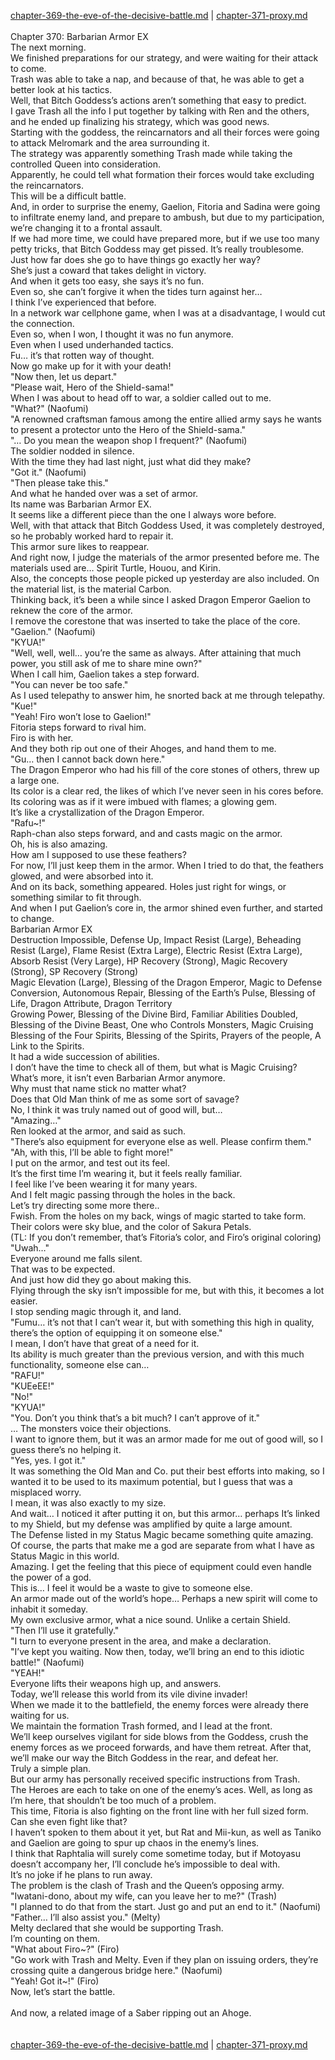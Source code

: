[chapter-369-the-eve-of-the-decisive-battle.md](./chapter-369-the-eve-of-the-decisive-battle.md) | [chapter-371-proxy.md](./chapter-371-proxy.md) <br/>
<br/>
Chapter 370: Barbarian Armor EX<br/>
The next morning.<br/>
We finished preparations for our strategy, and were waiting for their attack to come.<br/>
Trash was able to take a nap, and because of that, he was able to get a better look at his tactics.<br/>
Well, that Bitch Goddess’s actions aren’t something that easy to predict.<br/>
I gave Trash all the info I put together by talking with Ren and the others, and he ended up finalizing his strategy, which was good news.<br/>
Starting with the goddess, the reincarnators and all their forces were going to attack Melromark and the area surrounding it.<br/>
The strategy was apparently something Trash made while taking the controlled Queen into consideration.<br/>
Apparently, he could tell what formation their forces would take excluding the reincarnators.<br/>
This will be a difficult battle.<br/>
And, in order to surprise the enemy, Gaelion, Fitoria and Sadina were going to infiltrate enemy land, and prepare to ambush, but due to my participation, we’re changing it to a frontal assault.<br/>
If we had more time, we could have prepared more, but if we use too many petty tricks, that Bitch Goddess may get pissed. It’s really troublesome.<br/>
Just how far does she go to have things go exactly her way?<br/>
She’s just a coward that takes delight in victory.<br/>
And when it gets too easy, she says it’s no fun.<br/>
Even so, she can’t forgive it when the tides turn against her…<br/>
I think I’ve experienced that before.<br/>
In a network war cellphone game, when I was at a disadvantage, I would cut the connection.<br/>
Even so, when I won, I thought it was no fun anymore.<br/>
Even when I used underhanded tactics.<br/>
Fu… it’s that rotten way of thought.<br/>
Now go make up for it with your death!<br/>
"Now then, let us depart."<br/>
"Please wait, Hero of the Shield-sama!"<br/>
When I was about to head off to war, a soldier called out to me.<br/>
"What?" (Naofumi)<br/>
"A renowned craftsman famous among the entire allied army says he wants to present a protector unto the Hero of the Shield-sama."<br/>
"… Do you mean the weapon shop I frequent?" (Naofumi)<br/>
The soldier nodded in silence.<br/>
With the time they had last night, just what did they make?<br/>
"Got it." (Naofumi)<br/>
"Then please take this."<br/>
And what he handed over was a set of armor.<br/>
Its name was Barbarian Armor EX.<br/>
It seems like a different piece than the one I always wore before.<br/>
Well, with that attack that Bitch Goddess Used, it was completely destroyed, so he probably worked hard to repair it.<br/>
This armor sure likes to reappear.<br/>
And right now, I judge the materials of the armor presented before me. The materials used are… Spirit Turtle, Houou, and Kirin.<br/>
Also, the concepts those people picked up yesterday are also included. On the material list, is the material Carbon.<br/>
Thinking back, it’s been a while since I asked Dragon Emperor Gaelion to reknew the core of the armor.<br/>
I remove the corestone that was inserted to take the place of the core.<br/>
"Gaelion." (Naofumi)<br/>
"KYUA!"<br/>
"Well, well, well… you’re the same as always. After attaining that much power, you still ask of me to share mine own?"<br/>
When I call him, Gaelion takes a step forward.<br/>
"You can never be too safe."<br/>
As I used telepathy to answer him, he snorted back at me through telepathy.<br/>
"Kue!"<br/>
"Yeah! Firo won’t lose to Gaelion!"<br/>
Fitoria steps forward to rival him.<br/>
Firo is with her.<br/>
And they both rip out one of their Ahoges, and hand them to me.<br/>
"Gu… then I cannot back down here."<br/>
The Dragon Emperor who had his fill of the core stones of others, threw up a large one.<br/>
Its color is a clear red, the likes of which I’ve never seen in his cores before. Its coloring was as if it were imbued with flames; a glowing gem.<br/>
It’s like a crystallization of the Dragon Emperor.<br/>
"Rafu~!"<br/>
Raph-chan also steps forward, and and casts magic on the armor.<br/>
Oh, his is also amazing.<br/>
How am I supposed to use these feathers?<br/>
For now, I’ll just keep them in the armor. When I tried to do that, the feathers glowed, and were absorbed into it.<br/>
And on its back, something appeared. Holes just right for wings, or something similar to fit through.<br/>
And when I put Gaelion’s core in, the armor shined even further, and started to change.<br/>
Barbarian Armor EX<br/>
Destruction Impossible, Defense Up, Impact Resist (Large), Beheading Resist (Large), Flame Resist (Extra Large), Electric Resist (Extra Large), Absorb Resist (Very Large), HP Recovery (Strong), Magic Recovery (Strong), SP Recovery (Strong)<br/>
Magic Elevation (Large), Blessing of the Dragon Emperor, Magic to Defense Conversion, Autonomous Repair, Blessing of the Earth’s Pulse, Blessing of Life, Dragon Attribute, Dragon Territory<br/>
Growing Power, Blessing of the Divine Bird, Familiar Abilities Doubled, Blessing of the Divine Beast, One who Controls Monsters, Magic Cruising<br/>
Blessing of the Four Spirits, Blessing of the Spirits, Prayers of the people, A Link to the Spirits.<br/>
It had a wide succession of abilities.<br/>
I don’t have the time to check all of them, but what is Magic Cruising?<br/>
What’s more, it isn’t even Barbarian Armor anymore.<br/>
Why must that name stick no matter what?<br/>
Does that Old Man think of me as some sort of savage?<br/>
No, I think it was truly named out of good will, but…<br/>
"Amazing…"<br/>
Ren looked at the armor, and said as such.<br/>
"There’s also equipment for everyone else as well. Please confirm them."<br/>
"Ah, with this, I’ll be able to fight more!"<br/>
I put on the armor, and test out its feel.<br/>
It’s the first time I’m wearing it, but it feels really familiar.<br/>
I feel like I’ve been wearing it for many years.<br/>
And I felt magic passing through the holes in the back.<br/>
Let’s try directing some more there..<br/>
Fwish. From the holes on my back, wings of magic started to take form.<br/>
Their colors were sky blue, and the color of Sakura Petals.<br/>
(TL: If you don’t remember, that’s Fitoria’s color, and Firo’s original coloring)<br/>
"Uwah…"<br/>
Everyone around me falls silent.<br/>
That was to be expected.<br/>
And just how did they go about making this.<br/>
Flying through the sky isn’t impossible for me, but with this, it becomes a lot easier.<br/>
I stop sending magic through it, and land.<br/>
"Fumu… it’s not that I can’t wear it, but with something this high in quality, there’s the option of equipping it on someone else."<br/>
I mean, I don’t have that great of a need for it.<br/>
Its ability is much greater than the previous version, and with this much functionality, someone else can…<br/>
"RAFU!"<br/>
"KUEeEE!"<br/>
"No!"<br/>
"KYUA!"<br/>
"You. Don’t you think that’s a bit much? I can’t approve of it."<br/>
… The monsters voice their objections.<br/>
I want to ignore them, but it was an armor made for me out of good will, so I guess there’s no helping it.<br/>
"Yes, yes. I got it."<br/>
It was something the Old Man and Co. put their best efforts into making, so I wanted it to be used to its maximum potential, but I guess that was a misplaced worry.<br/>
I mean, it was also exactly to my size.<br/>
And wait… I noticed it after putting it on, but this armor… perhaps It’s linked to my Shield, but my defense was amplified by quite a large amount.<br/>
The Defense listed in my Status Magic became something quite amazing.<br/>
Of course, the parts that make me a god are separate from what I have as Status Magic in this world.<br/>
Amazing. I get the feeling that this piece of equipment could even handle the power of a god.<br/>
This is… I feel it would be a waste to give to someone else.<br/>
An armor made out of the world’s hope… Perhaps a new spirit will come to inhabit it someday.<br/>
My own exclusive armor, what a nice sound. Unlike a certain Shield.<br/>
"Then I’ll use it gratefully."<br/>
"I turn to everyone present in the area, and make a declaration.<br/>
"I’ve kept you waiting. Now then, today, we’ll bring an end to this idiotic battle!" (Naofumi)<br/>
"YEAH!"<br/>
Everyone lifts their weapons high up, and answers.<br/>
Today, we’ll release this world from its vile divine invader!<br/>
When we made it to the battlefield, the enemy forces were already there waiting for us.<br/>
We maintain the formation Trash formed, and I lead at the front.<br/>
We’ll keep ourselves vigilant for side blows from the Goddess, crush the enemy forces as we proceed forwards, and have them retreat. After that, we’ll make our way the Bitch Goddess in the rear, and defeat her.<br/>
Truly a simple plan.<br/>
But our army has personally received specific instructions from Trash.<br/>
The Heroes are each to take on one of the enemy’s aces. Well, as long as I’m here, that shouldn’t be too much of a problem.<br/>
This time, Fitoria is also fighting on the front line with her full sized form. Can she even fight like that?<br/>
I haven’t spoken to them about it yet, but Rat and Mii-kun, as well as Taniko and Gaelion are going to spur up chaos in the enemy’s lines.<br/>
I think that Raphtalia will surely come sometime today, but if Motoyasu doesn’t accompany her, I’ll conclude he’s impossible to deal with.<br/>
It’s no joke if he plans to run away.<br/>
The problem is the clash of Trash and the Queen’s opposing army.<br/>
"Iwatani-dono, about my wife, can you leave her to me?" (Trash)<br/>
"I planned to do that from the start. Just go and put an end to it." (Naofumi)<br/>
"Father… I’ll also assist you." (Melty)<br/>
Melty declared that she would be supporting Trash.<br/>
I’m counting on them.<br/>
"What about Firo~?" (Firo)<br/>
"Go work with Trash and Melty. Even if they plan on issuing orders, they’re crossing quite a dangerous bridge here." (Naofumi)<br/>
"Yeah! Got it~!" (Firo)<br/>
Now, let’s start the battle.<br/>
<br/>
And now, a related image of a Saber ripping out an Ahoge.<br/>
<br/>
<br/>
[chapter-369-the-eve-of-the-decisive-battle.md](./chapter-369-the-eve-of-the-decisive-battle.md) | [chapter-371-proxy.md](./chapter-371-proxy.md) <br/>
